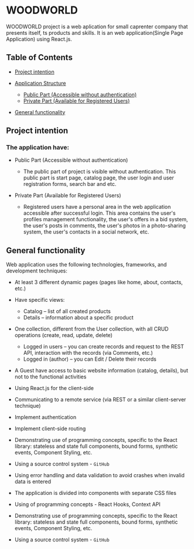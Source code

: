 # WOODWORLD

WOODWORLD project is a web aplication for small caprenter company that presents itself, ts products and skills. It is an web application(Single Page Application) using React.js.

## Table of Contents

 - [Project intention](#Project)

 - [Application Structure](#application-structure)
    - [ Public Part (Accessible without authentication) ](##public-part)
    - [ Private Part (Available for Registered Users) ](##private-part)
 - [General functionality](#general)
    

##  Project intention
   ### The application have:

- Public Part (Accessible without authentication)
    - The public part of project is visible without authentication. This public part is start page, catalog page, the user login and user registration forms, search bar and etc.

- Private Part (Available for Registered Users)
    - Registered users have a personal area in the web application accessible after successful login. This area contains the user's profiles management functionality, the user's offers in a bid system, the user's posts in comments, the user's photos in a photo-sharing system, the user's contacts in a social network, etc.

## General functionality

Web application uses the following technologies, frameworks, and development techniques:
- At least 3 different dynamic pages (pages like home, about, contacts, etc.)
- Have specific views:
    - Catalog – list of all created products
    - Details – information about a specific product

- One collection, different from the User collection, with all CRUD operations (create, read, update, delete)
    - Logged in users – you can create records and request to the REST API, interaction with the records (via Comments, etc.)
    - Logged in (author) – you can Edit / Delete their records

- A Guest have access to basic website information (catalog, details), but not to the functional activities

- Using React.js for the client-side

- Communicating to a remote service (via REST or a similar client-server technique)

- Implement authentication

- Implement client-side routing

- Demonstrating use of programming concepts, specific to the React library: stateless and state full components, bound forms, synthetic events, Component Styling, etc.

- Using a source control system - `GitHub`

- Using error handling and data validation to avoid crashes when invalid data is entered

- The application is divided into components with separate CSS files

- Using of programming concepts - React Hooks, Context API

- Demonstrating use of programming concepts, specific to the React library: stateless and state full components, bound forms, synthetic events, Component Styling, etc.

- Using a source control system - `GitHub`
